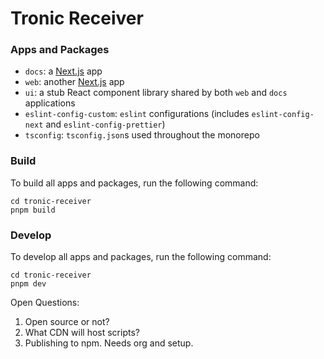 # Tronic Receiver

### Apps and Packages

- `docs`: a [Next.js](https://nextjs.org/) app
- `web`: another [Next.js](https://nextjs.org/) app
- `ui`: a stub React component library shared by both `web` and `docs` applications
- `eslint-config-custom`: `eslint` configurations (includes `eslint-config-next` and `eslint-config-prettier`)
- `tsconfig`: `tsconfig.json`s used throughout the monorepo

### Build

To build all apps and packages, run the following command:

```
cd tronic-receiver
pnpm build
```

### Develop

To develop all apps and packages, run the following command:

```
cd tronic-receiver
pnpm dev
```

Open Questions:
1. Open source or not?
2. What CDN will host scripts?
3. Publishing to npm. Needs org and setup.
